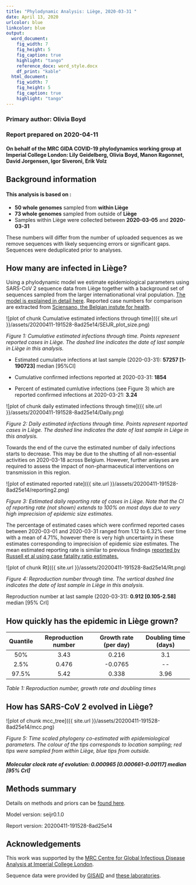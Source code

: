 ```yaml
---
title: "Phylodynamic Analysis: Liège, 2020-03-31 "
date: April 13, 2020
urlcolor: blue
linkcolor: blue
output:
  word_document:
    fig_width: 7
    fig_height: 5
    fig_caption: true
    highlight: "tango"
    reference_docx: word_style.docx
    df_print: "kable"
  html_document:
    fig_width: 7
    fig_height: 5
    fig_caption: true
    highlight: "tango"
---
```












### Primary author: Olivia Boyd

### Report prepared on 2020-04-11

#### On behalf of the MRC GIDA COVID-19 phylodynamics working group at Imperial College London: Lily Geidelberg, Olivia Boyd, Manon Ragonnet, David Jorgensen,  Igor Siveroni, Erik Volz




## Background information  




#### This analysis is based on : 
  
* **50 whole genomes** sampled from **within Liège**
* **73 whole genomes** sampled from outside of **Liège**
* Samples within Liège were collected between **2020-03-05** and **2020-03-31**


These numbers will differ from the number of uploaded sequences as we remove sequences with likely sequencing errors or significant gaps. Sequences were deduplicated prior to analyses. 


<!-- ##### To add: [optional plot of sample distribution through time] -->



## How many are infected in Liège?

Using a phylodynamic model we estimate epidemiological parameters using SARS-CoV 2 sequence data from Liège together with a background set of sequences sampled from the larger internationational viral population. [The model is explained in detail here](http://whoinfectedwhom.org/seijr0.1.0_methods.pdf). Reported case numbers for comparison are extracted from [Sciensano, the Belgian instute for health](https://epistat.wiv-isp.be/covid/).




![plot of chunk Cumulative estimated infections through time]({{ site.url }}/assets/20200411-191528-8ad25e14/SEIJR_plot_size.png)

*Figure 1: Cumulative estimated infections through time. Points represent reported cases in Liège. The dashed line indicates the date of last sample in Liège in this analysis.*


* Estimated cumulative infections at last sample (2020-03-31): **57257 [1-190723]** median [95%CI]

* Cumulative confirmed infections reported at 2020-03-31: **1854**

* Percent of estimated cumlutive infections (see Figure 3) which are reported confirmed infections at 2020-03-21: **3.24**

<!-- * Cumulative number of active infections at 2020-03-31:   -->



![plot of chunk daily estimated infections through time]({{ site.url }}/assets/20200411-191528-8ad25e14/Daily.png)

*Figure 2: Daily estimated infections through time. Points represent reported cases in Liège. The dashed line indicates the date of last sample in Liège in this analysis.*

Towards the end of the curve the estimated number of daily infections starts to decrease. This may be due to the shutting of all non-essential activities on 2020-03-18 across Belgium. However, further anlayses are required to assess the impact of non-pharmaceutical interventions on transmission in this region. 

![plot of estimated reported rate]({{ site.url }}/assets/20200411-191528-8ad25e14/reporting2.png)

*Figure 3: Estimated daily reporting rate of cases in Liège. Note that the CI of reporting rate (not shown) extends to 100% on most days due to very high imprecision of epidemic size estimates.*

The percentage of estimated cases which were confirmed reported cases between 2020-03-01 and 2020-03-31 ranged from 1.12 to 6.32% over time with a mean of 4.71%, however there is very high uncertainty in these estimates corresponding to imprecision of epidemic size estimates. The mean estimated reporting rate is similar to previous findings [reported by Russell et al using case fatality ratio estimates.](https://cmmid.github.io/topics/covid19/severity/global_cfr_estimates.html) 

![plot of chunk Rt]({{ site.url }}/assets/20200411-191528-8ad25e14/Rt.png)

*Figure 4: Reproduction number through time. The vertical dashed line indicates the date of last sample in Liège in this analysis.*

Reproduction number at last sample (2020-03-31): **0.912 [0.105-2.58]** median [95% CrI]


## How quickly has the epidemic in Liège grown?







| Quantile | Reproduction number | Growth rate (per day) | Doubling time (days) |
|:--------:|:-------------------:|:---------------------:|:--------------------:|
|   50%    |        3.43         |         0.216         |         3.1          |
|   2.5%   |        0.476        |        -0.0765        |        --         |
|  97.5%   |        5.42         |         0.338         |         3.96         |

*Table 1: Reproduction number, growth rate and doubling times*







## How has SARS-CoV 2 evolved in Liège?



![plot of chunk mcc_tree]({{ site.url }}/assets/20200411-191528-8ad25e14/mcc.png)

*Figure 5: Time scaled phylogeny co-estimated with epidemiological parameters. The colour of the tips corresponds to location sampling; red tips were sampled from within Liège, blue tips from outside.*



##### Molecular clock rate of evolution: **0.000965 [0.000661-0.00117]** median [95% CrI]  

<!-- #### (optional) Number of introductions into Liège (someone needs to write code to compute this) -->







## Methods summary



Details on methods and priors can be [found here](http://whoinfectedwhom.org/seijr0.1.0_methods.pdf).


Model version: seijr0.1.0

Report version: 20200411-191528-8ad25e14


## Acknowledgements

This work was supported by the [MRC Centre for Global Infectious Disease Analysis at Imperial College London](https://www.imperial.ac.uk/mrc-global-infectious-disease-analysis).

Sequence data were provided by [GISAID](http://www.epicov.org) and [these laboratories](http://whoinfectedwhom.org/gisaid_cov2020_acknowledgement_table.xls).


